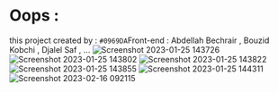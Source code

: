 # Oops :
this project created by :
`#0969DA`Front-end :
Abdellah Bechrair , Bouzid Kobchi , Djalel Saf , ...
![Screenshot 2023-01-25 143726](https://user-images.githubusercontent.com/106019236/214579200-453077ec-af15-43dd-b8e0-5eb72b3a9238.png)
![Screenshot 2023-01-25 143802](https://user-images.githubusercontent.com/106019236/214579209-b4652731-f27f-4ad8-8467-dbe05415ba17.png)
![Screenshot 2023-01-25 143822](https://user-images.githubusercontent.com/106019236/214579224-f3023b2e-1ecf-4afb-88af-16bf530c39e3.png)
![Screenshot 2023-01-25 143855](https://user-images.githubusercontent.com/106019236/214579237-e902b6c9-ac43-454d-a66c-c7d2162a8faa.png)
![Screenshot 2023-01-25 144311](https://user-images.githubusercontent.com/106019236/214579247-82527268-bccb-483e-a339-1c0a2ba524ad.png)
![Screenshot 2023-02-16 092115](https://user-images.githubusercontent.com/106019236/219874753-6948a741-fbec-4451-8447-e17807fea0fa.png)
